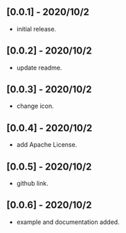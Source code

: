 ## [0.0.1] - 2020/10/2
* initial release.

## [0.0.2] - 2020/10/2
* update readme.

## [0.0.3] - 2020/10/2
* change icon.

## [0.0.4] - 2020/10/2
* add Apache License.

## [0.0.5] - 2020/10/2
* github link.

## [0.0.6] - 2020/10/2
* example and documentation added.